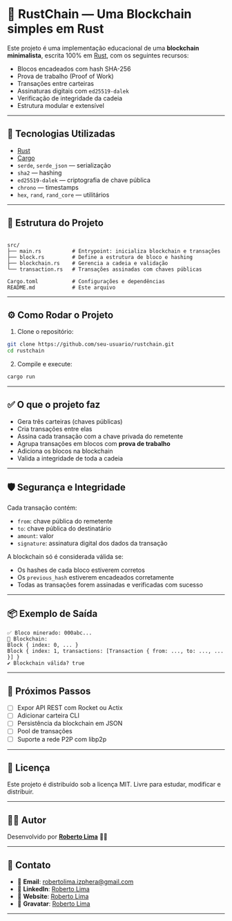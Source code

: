 # 🦀 RustChain — Uma Blockchain simples em Rust

Este projeto é uma implementação educacional de uma **blockchain minimalista**, escrita 100% em [Rust](https://www.rust-lang.org/), com os seguintes recursos:

- Blocos encadeados com hash SHA-256
- Prova de trabalho (Proof of Work)
- Transações entre carteiras
- Assinaturas digitais com `ed25519-dalek`
- Verificação de integridade da cadeia
- Estrutura modular e extensível

---

## 🚀 Tecnologias Utilizadas

- [Rust](https://www.rust-lang.org/)
- [Cargo](https://doc.rust-lang.org/cargo/)
- `serde`, `serde_json` — serialização
- `sha2` — hashing
- `ed25519-dalek` — criptografia de chave pública
- `chrono` — timestamps
- `hex`, `rand`, `rand_core` — utilitários

---

## 🧱 Estrutura do Projeto

```

src/
├── main.rs          # Entrypoint: inicializa blockchain e transações
├── block.rs         # Define a estrutura de bloco e hashing
├── blockchain.rs    # Gerencia a cadeia e validação
└── transaction.rs   # Transações assinadas com chaves públicas

Cargo.toml           # Configurações e dependências
README.md            # Este arquivo

````

---

## ⚙️ Como Rodar o Projeto

1. Clone o repositório:

```bash
git clone https://github.com/seu-usuario/rustchain.git
cd rustchain
````

2. Compile e execute:

```bash
cargo run
```

---

## ✅ O que o projeto faz

* Gera três carteiras (chaves públicas)
* Cria transações entre elas
* Assina cada transação com a chave privada do remetente
* Agrupa transações em blocos com **prova de trabalho**
* Adiciona os blocos na blockchain
* Valida a integridade de toda a cadeia

---

## 🛡️ Segurança e Integridade

Cada transação contém:

* `from`: chave pública do remetente
* `to`: chave pública do destinatário
* `amount`: valor
* `signature`: assinatura digital dos dados da transação

A blockchain só é considerada válida se:

* Os hashes de cada bloco estiverem corretos
* Os `previous_hash` estiverem encadeados corretamente
* Todas as transações forem assinadas e verificadas com sucesso

---

## 📦 Exemplo de Saída

```
✅ Bloco minerado: 000abc...
🔗 Blockchain:
Block { index: 0, ... }
Block { index: 1, transactions: [Transaction { from: ..., to: ..., ... }] }
✔️ Blockchain válida? true
```

---

## 🧠 Próximos Passos

* [ ] Expor API REST com Rocket ou Actix
* [ ] Adicionar carteira CLI
* [ ] Persistência da blockchain em JSON
* [ ] Pool de transações
* [ ] Suporte a rede P2P com libp2p

---

## 📜 Licença

Este projeto é distribuído sob a licença MIT. Livre para estudar, modificar e distribuir.

---

## 👨‍💻 **Autor**

Desenvolvido por **[Roberto Lima](https://github.com/robertolima-dev)** 🚀✨

---

## 💬 **Contato**

- 📧 **Email**: robertolima.izphera@gmail.com
- 💼 **LinkedIn**: [Roberto Lima](https://www.linkedin.com/in/roberto-lima-01/)
- 💼 **Website**: [Roberto Lima](https://robertolima-developer.vercel.app/)
- 💼 **Gravatar**: [Roberto Lima](https://gravatar.com/deliciouslyautomaticf57dc92af0)

---